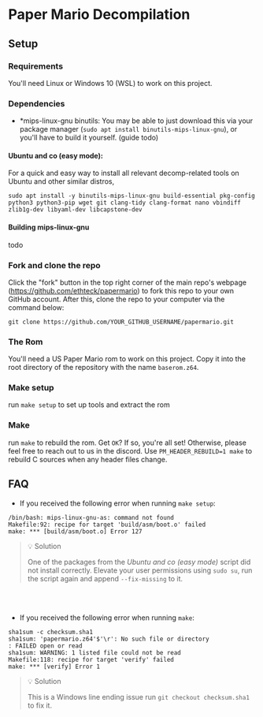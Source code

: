 # Paper Mario Decompilation

## Setup
### Requirements
You'll need Linux or Windows 10 (WSL) to work on this project.

### Dependencies
* *mips-linux-gnu binutils: You may be able to just download this via your package manager (`sudo apt install binutils-mips-linux-gnu`), or you'll have to build it yourself. (guide todo)


#### Ubuntu and co (easy mode):
For a quick and easy way to install all relevant decomp-related tools on Ubuntu and other similar distros, 
```
sudo apt install -y binutils-mips-linux-gnu build-essential pkg-config python3 python3-pip wget git clang-tidy clang-format nano vbindiff zlib1g-dev libyaml-dev libcapstone-dev
```

#### Building mips-linux-gnu
todo

### Fork and clone the repo
Click the "fork" button in the top right corner of the main repo's webpage (https://github.com/ethteck/papermario) to fork this repo to your own GitHub account. After this, clone the repo to your computer via the command below:

`git clone https://github.com/YOUR_GITHUB_USERNAME/papermario.git`

### The Rom
You'll need a US Paper Mario rom to work on this project. Copy it into the root directory of the repository with the name `baserom.z64`.

### Make setup
run `make setup` to set up tools and extract the rom

### Make
run `make` to rebuild the rom. Get `OK`? If so, you're all set! Otherwise, please feel free to reach out to us in the discord.
Use `PM_HEADER_REBUILD=1 make` to rebuild C sources when any header files change.

## FAQ
* If you received the following error when running `make setup`: 
```
/bin/bash: mips-linux-gnu-as: command not found
Makefile:92: recipe for target 'build/asm/boot.o' failed
make: *** [build/asm/boot.o] Error 127
```
> 💡 Solution
>
> One of the packages from the _Ubuntu and co (easy mode)_ script did not install correctly. Elevate your user permissions using `sudo su`, run the script again and append `--fix-missing` to it.
> 

<br />
<br />

* If you received the following error when running  `make`:
```
sha1sum -c checksum.sha1
sha1sum: 'papermario.z64'$'\r': No such file or directory
: FAILED open or read
sha1sum: WARNING: 1 listed file could not be read
Makefile:118: recipe for target 'verify' failed
make: *** [verify] Error 1
```
> 💡 Solution
>
> This is a Windows line ending issue run `git checkout checksum.sha1` to fix it.
